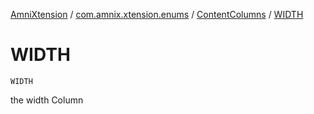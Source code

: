 [AmniXtension](../../index.md) / [com.amnix.xtension.enums](../index.md) / [ContentColumns](index.md) / [WIDTH](./-w-i-d-t-h.md)

# WIDTH

`WIDTH`

the width Column

